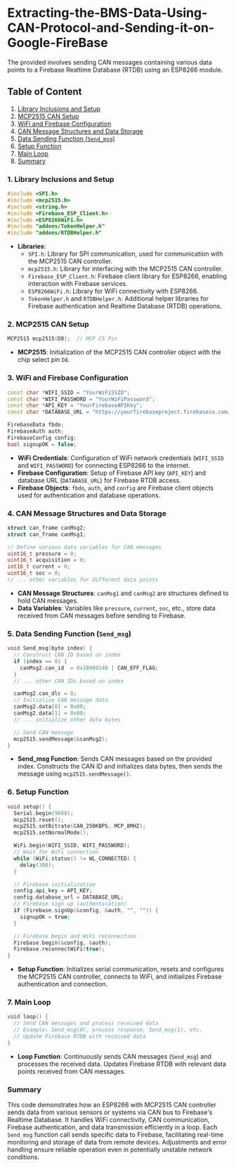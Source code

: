 # Extracting-the-BMS-Data-Using-CAN-Protocol-and-Sending-it-on-Google-FireBase

The provided involves sending CAN messages containing various data points to a Firebase Realtime Database (RTDB) using an ESP8266 module.

## Table of Content

1. [Library Inclusions and Setup](#1-library-inclusions-and-setup)
2. [MCP2515 CAN Setup](#2-mcp2515-can-setup)
3. [WiFi and Firebase Configuration](#3-wifi-and-firebase-configuration)
4. [CAN Message Structures and Data Storage](#4-can-message-structures-and-data-storage)
5. [Data Sending Function (`Send_msg`)](#5-data-sending-function-send_msg)
6. [Setup Function](#6-setup-function)
7. [Main Loop](#7-main-loop)
8. [Summary](#summary)


### 1. Library Inclusions and Setup

```cpp
#include <SPI.h>
#include <mcp2515.h>
#include <string.h>
#include <Firebase_ESP_Client.h>
#include <ESP8266WiFi.h>
#include "addons/TokenHelper.h"
#include "addons/RTDBHelper.h"
```

- **Libraries**: 
  - `SPI.h`: Library for SPI communication, used for communication with the MCP2515 CAN controller.
  - `mcp2515.h`: Library for interfacing with the MCP2515 CAN controller.
  - `Firebase_ESP_Client.h`: Firebase client library for ESP8266, enabling interaction with Firebase services.
  - `ESP8266WiFi.h`: Library for WiFi connectivity with ESP8266.
  - `TokenHelper.h` and `RTDBHelper.h`: Additional helper libraries for Firebase authentication and Realtime Database (RTDB) operations.

### 2. MCP2515 CAN Setup

```cpp
MCP2515 mcp2515(D8);  // MCP CS Pin
```

- **MCP2515**: Initialization of the MCP2515 CAN controller object with the chip select pin `D8`.

### 3. WiFi and Firebase Configuration

```cpp
const char *WIFI_SSID = "YourWiFiSSID";
const char *WIFI_PASSWORD = "YourWiFiPassword";
const char *API_KEY = "YourFirebaseAPIKey";
const char *DATABASE_URL = "https://yourfirebaseproject.firebaseio.com/";

FirebaseData fbdo;
FirebaseAuth auth;
FirebaseConfig config;
bool signupOK = false;
```

- **WiFi Credentials**: Configuration of WiFi network credentials (`WIFI_SSID` and `WIFI_PASSWORD`) for connecting ESP8266 to the internet.
- **Firebase Configuration**: Setup of Firebase API key (`API_KEY`) and database URL (`DATABASE_URL`) for Firebase RTDB access.
- **Firebase Objects**: `fbdo`, `auth`, and `config` are Firebase client objects used for authentication and database operations.

### 4. CAN Message Structures and Data Storage

```cpp
struct can_frame canMsg2;
struct can_frame canMsg1;

// Define various data variables for CAN messages
uint16_t pressure = 0;
uint16_t acquisition = 0;
int16_t current = 0;
uint16_t soc = 0;
// ... other variables for different data points
```

- **CAN Message Structures**: `canMsg1` and `canMsg2` are structures defined to hold CAN messages.
- **Data Variables**: Variables like `pressure`, `current`, `soc`, etc., store data received from CAN messages before sending to Firebase.

### 5. Data Sending Function (`Send_msg`)

```cpp
void Send_msg(byte index) {
  // Construct CAN ID based on index
  if (index == 0) {
    canMsg2.can_id  = 0x18900140 | CAN_EFF_FLAG;
  }
  // ... other CAN IDs based on index

  canMsg2.can_dlc = 8;
  // Initialize CAN message data
  canMsg2.data[0] = 0x00;
  canMsg2.data[1] = 0x00;
  // ... initialize other data bytes

  // Send CAN message
  mcp2515.sendMessage(&canMsg2);
}
```

- **Send_msg Function**: Sends CAN messages based on the provided index. Constructs the CAN ID and initializes data bytes, then sends the message using `mcp2515.sendMessage()`.

### 6. Setup Function

```cpp
void setup() {
  Serial.begin(9600);
  mcp2515.reset();
  mcp2515.setBitrate(CAN_250KBPS, MCP_8MHZ);
  mcp2515.setNormalMode();

  WiFi.begin(WIFI_SSID, WIFI_PASSWORD);
  // Wait for WiFi connection
  while (WiFi.status() != WL_CONNECTED) {
    delay(300);
  }

  // Firebase initialization
  config.api_key = API_KEY;
  config.database_url = DATABASE_URL;
  // Firebase sign up (authentication)
  if (Firebase.signUp(&config, &auth, "", "")) {
    signupOK = true;
  }

  // Firebase begin and WiFi reconnection
  Firebase.begin(&config, &auth);
  Firebase.reconnectWiFi(true);
}
```

- **Setup Function**: Initializes serial communication, resets and configures the MCP2515 CAN controller, connects to WiFi, and initializes Firebase authentication and connection.

### 7. Main Loop

```cpp
void loop() {
  // Send CAN messages and process received data
  // Example: Send_msg(0), process response, Send_msg(1), etc.
  // Update Firebase RTDB with received data
}
```

- **Loop Function**: Continuously sends CAN messages (`Send_msg`) and processes the received data. Updates Firebase RTDB with relevant data points received from CAN messages.

### Summary

This code demonstrates how an ESP8266 with MCP2515 CAN controller sends data from various sensors or systems via CAN bus to Firebase's Realtime Database. It handles WiFi connectivity, CAN communication, Firebase authentication, and data transmission efficiently in a loop. Each `Send_msg` function call sends specific data to Firebase, facilitating real-time monitoring and storage of data from remote devices. Adjustments and error handling ensure reliable operation even in potentially unstable network conditions.

